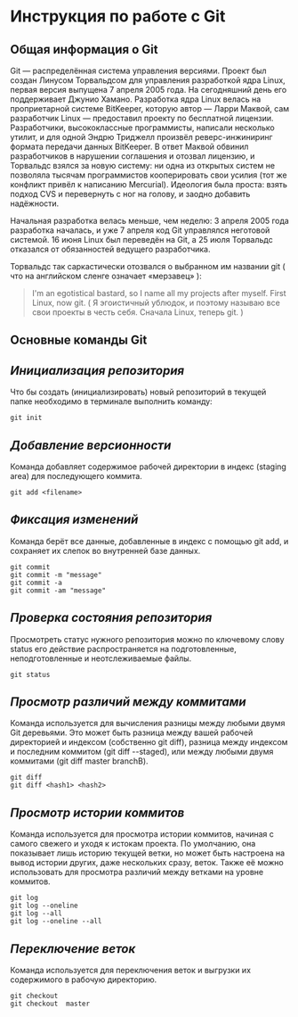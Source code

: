 # **Инструкция по работе с Git** 
## **Общая информация о Git** 

Git — распределённая система управления версиями. 
Проект был создан Линусом Торвальдсом для управления разработкой ядра Linux, 
первая версия выпущена 7 апреля 2005 года. На сегодняшний день его поддерживает 
Джунио Хамано.
Разработка ядра Linux велась на проприетарной системе BitKeeper, которую 
автор — Ларри Маквой, сам разработчик Linux — предоставил проекту по бесплатной 
лицензии. Разработчики, высококлассные программисты, написали несколько утилит, 
и для одной Эндрю Триджелл произвёл реверс-инжиниринг формата передачи данных 
BitKeeper. В ответ Маквой обвинил разработчиков в нарушении соглашения и отозвал
лицензию, и Торвальдс взялся за новую систему: ни одна из открытых систем не 
позволяла тысячам программистов кооперировать свои усилия (тот же конфликт 
привёл к написанию Mercurial). Идеология была проста: взять подход CVS и 
перевернуть с ног на голову, и заодно добавить надёжности.

Начальная разработка велась меньше, чем неделю: 3 апреля 2005 года разработка 
началась, и уже 7 апреля код Git управлялся неготовой системой. 16 июня Linux 
был переведён на Git, а 25 июля Торвальдс отказался от обязанностей ведущего 
разработчика.

Торвальдс так саркастически отозвался о выбранном им названии git ( что на 
английском сленге означает «мерзавец» ):

>I'm an egotistical bastard, so I name all my projects after myself. First Linux, 
now git. ( Я эгоистичный ублюдок, и поэтому называю все свои проекты в честь себя. 
Сначала Linux, теперь git. )

## **Основные команды Git** 

## *Инициализация репозитория*

Что бы создать (инициализировать) новый репозиторий в текущей папке необходимо
в терминале выполнить команду:

    git init 

## *Добавление версионности*
Команда добавляет содержимое рабочей директории в индекс (staging area) 
для последующего коммита.

    git add <filename>

## *Фиксация изменений*
Команда берёт все данные, добавленные в индекс с помощью git add, и сохраняет 
их слепок во внутренней базе данных.

    git commit
    git commit -m "message"
    git commit -a
    git commit -am "message"

## *Проверка состояния репозитория*
Просмотреть статус нужного репозитория можно по ключевому слову status его 
действие распространяется на подготовленные, неподготовленные и неотслеживаемые 
файлы.

    git status

## *Просмотр различий между коммитами*
Команда используется для вычисления разницы между любыми двумя Git деревьями. 
Это может быть разница между вашей рабочей директорией и индексом 
(собственно git diff), разница между индексом и последним коммитом 
(git diff --staged), или между любыми двумя коммитами (git diff master branchB).

    git diff
    git diff <hash1> <hash2>

## *Просмотр истории коммитов*
Команда используется для просмотра истории коммитов, начиная с самого свежего и 
уходя к истокам проекта. По умолчанию, она показывает лишь историю текущей 
ветки, но может быть настроена на вывод истории других, даже нескольких сразу, 
веток. Также её можно использовать для просмотра различий между ветками 
на уровне коммитов.

    git log
    git log --oneline
    git log --all
    git log --oneline --all

## *Переключение веток*
Команда используется для переключения веток и выгрузки их содержимого в 
рабочую директорию.

    git checkout
    git checkout  master 
